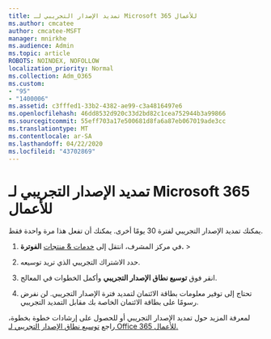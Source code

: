 ```yaml
---
title: تمديد الإصدار التجريبي لـ Microsoft 365 للأعمال
ms.author: cmcatee
author: cmcatee-MSFT
manager: mnirkhe
ms.audience: Admin
ms.topic: article
ROBOTS: NOINDEX, NOFOLLOW
localization_priority: Normal
ms.collection: Adm_O365
ms.custom:
- "95"
- "1400006"
ms.assetid: c3fffed1-33b2-4382-ae99-c3a4816497e6
ms.openlocfilehash: 46dd8532d920c33d2bd82c1cea752944b3a99866
ms.sourcegitcommit: 55eff703a17e500681d8fa6a87eb067019ade3cc
ms.translationtype: MT
ms.contentlocale: ar-SA
ms.lasthandoff: 04/22/2020
ms.locfileid: "43702869"
---
```

# <a name="extend-your-trial-for-microsoft-365-for-business"></a>تمديد الإصدار التجريبي لـ Microsoft 365 للأعمال

يمكنك تمديد الإصدار التجريبي لفترة 30 يومًا أخرى. يمكنك أن تفعل هذا مرة واحدة فقط.
  
1. في مركز المشرف، انتقل إلى [خدمات & منتجات](https://portal.office.com/adminportal/home#/subscriptions) **الفوترة.** \>

2. حدد الاشتراك التجريبي الذي تريد توسيعه.

3. انقر فوق **توسيع نطاق الإصدار التجريبي** وأكمل الخطوات في المعالج.

4. تحتاج إلى توفير معلومات بطاقة الائتمان لتمديد فترة الإصدار التجريبي. لن نفرض رسومًا على بطاقة الائتمان الخاصة بك مقابل التمديد التجريبي.

لمعرفة المزيد حول تمديد الإصدار التجريبي أو للحصول على إرشادات خطوة بخطوة، راجع [توسيع نطاق الإصدار التجريبي لـ Office 365 للأعمال.](https://docs.microsoft.com/microsoft-365/commerce/extend-your-trial)
